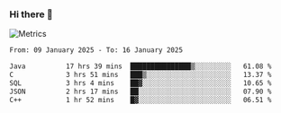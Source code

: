 ### Hi there 👋

![Metrics](https://github.com/radoapx/radoapx/blob/main/github-metrics.svg)

<!--START_SECTION:waka-->

```txt
From: 09 January 2025 - To: 16 January 2025

Java          17 hrs 39 mins  ███████████████▒░░░░░░░░░   61.08 %
C             3 hrs 51 mins   ███▒░░░░░░░░░░░░░░░░░░░░░   13.37 %
SQL           3 hrs 4 mins    ██▓░░░░░░░░░░░░░░░░░░░░░░   10.65 %
JSON          2 hrs 17 mins   ██░░░░░░░░░░░░░░░░░░░░░░░   07.90 %
C++           1 hr 52 mins    █▓░░░░░░░░░░░░░░░░░░░░░░░   06.51 %
```

<!--END_SECTION:waka-->

<!--
**radoapx/radoapx** is a ✨ _special_ ✨ repository because its `README.md` (this file) appears on your GitHub profile.

Here are some ideas to get you started:

- 🔭 I’m currently working on ...
- 🌱 I’m currently learning ...
- 👯 I’m looking to collaborate on ...
- 🤔 I’m looking for help with ...
- 💬 Ask me about ...
- 📫 How to reach me: ...
- 😄 Pronouns: ...
- ⚡ Fun fact: ...
-->
